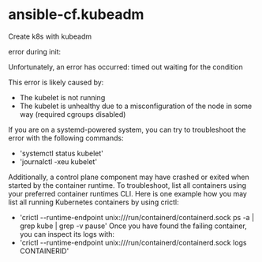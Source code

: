# ansible-cf.kubeadm

Create k8s with kubeadm

error during init:

Unfortunately, an error has occurred:
 timed out waiting for the condition

This error is likely caused by:

- The kubelet is not running
- The kubelet is unhealthy due to a misconfiguration of the node in some way (required cgroups disabled)

If you are on a systemd-powered system, you can try to troubleshoot the error with the following commands:

- 'systemctl status kubelet'
- 'journalctl -xeu kubelet'

Additionally, a control plane component may have crashed or exited when started by the container runtime.
To troubleshoot, list all containers using your preferred container runtimes CLI.
Here is one example how you may list all running Kubernetes containers by using crictl:

- 'crictl --runtime-endpoint unix:///run/containerd/containerd.sock ps -a | grep kube | grep -v pause'
 Once you have found the failing container, you can inspect its logs with:
- 'crictl --runtime-endpoint unix:///run/containerd/containerd.sock logs CONTAINERID'
